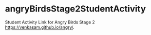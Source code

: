 # angryBirdsStage2StudentActivity
Student Activity Link for Angry Birds Stage 2
https://venkasam.github.io/angry/.
